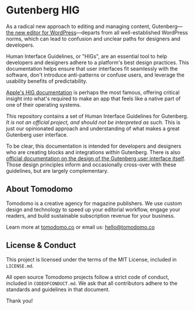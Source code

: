# Gutenberg HIG

As a radical new approach to editing and managing content, Gutenberg—[the new editor for WordPress](https://wordpress.org/gutenberg/)—departs from all well-established WordPress norms, which can lead to confusion and unclear paths for designers and developers.

Human Interface Guidelines, or "HIGs", are an essential tool to help developers and designers adhere to a platform's best design practices. This documentation helps ensure that user interfaces fit seamlessly with the software, don't introduce anti-patterns or confuse users, and leverage the usability benefits of predictability.

[Apple's HIG documentation](https://developer.apple.com/design/human-interface-guidelines/) is perhaps the most famous, offering critical insight into what's required to make an app that feels like a native part of one of their operating systems.

This repository contains a set of Human Interface Guidelines for Gutenberg. *It is not an official project, and should not be interpreted as such.* This is just our opinionated approach and understanding of what makes a great Gutenberg user interface.

To be clear, this documentation is intended for developers and designers who are creating blocks and integrations _within_ Gutenberg. There is also [official documentation on the design of the Gutenberg user interface itself](https://wordpress.org/gutenberg/handbook/reference/design-principles/). Those design principles inform and occasionally cross-over with these guidelines, but are largely complementary.

## About Tomodomo

Tomodomo is a creative agency for magazine publishers. We use custom design and technology to speed up your editorial workflow, engage your readers, and build sustainable subscription revenue for your business.

Learn more at [tomodomo.co](https://tomodomo.co) or email us: [hello@tomodomo.co](mailto:hello@tomodomo.co)

## License & Conduct

This project is licensed under the terms of the MIT License, included in `LICENSE.md`.

All open source Tomodomo projects follow a strict code of conduct, included in `CODEOFCONDUCT.md`. We ask that all contributors adhere to the standards and guidelines in that document.

Thank you!
